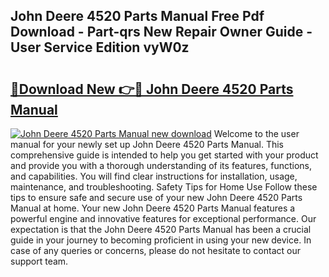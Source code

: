 ## John Deere 4520 Parts Manual Free Pdf Download - Part-qrs New Repair Owner Guide - User Service Edition vyW0z

# <h2><a href="http://bc88273.oget.top/?id=John+Deere+4520+Parts+Manual">🔗Download New 👉🔴 John Deere 4520 Parts Manual</a></h2>

[![John Deere 4520 Parts Manual new download](https://i.imgur.com/5g1atiW.png)](http://bc88273.oget.top/?id=John+Deere+4520+Parts+Manual)
Welcome to the user manual for your newly set up John Deere 4520 Parts Manual. This comprehensive guide is intended to help you get started with your product and provide you with a thorough understanding of its features, functions, and capabilities. You will find clear instructions for installation, usage, maintenance, and troubleshooting. Safety Tips for Home Use Follow these tips to ensure safe and secure use of your new John Deere 4520 Parts Manual at home. Your new John Deere 4520 Parts Manual features a powerful engine and innovative features for exceptional performance. Our expectation is that the John Deere 4520 Parts Manual has been a crucial guide in your journey to becoming proficient in using your new device. In case of any queries or concerns, please do not hesitate to contact our support team.

